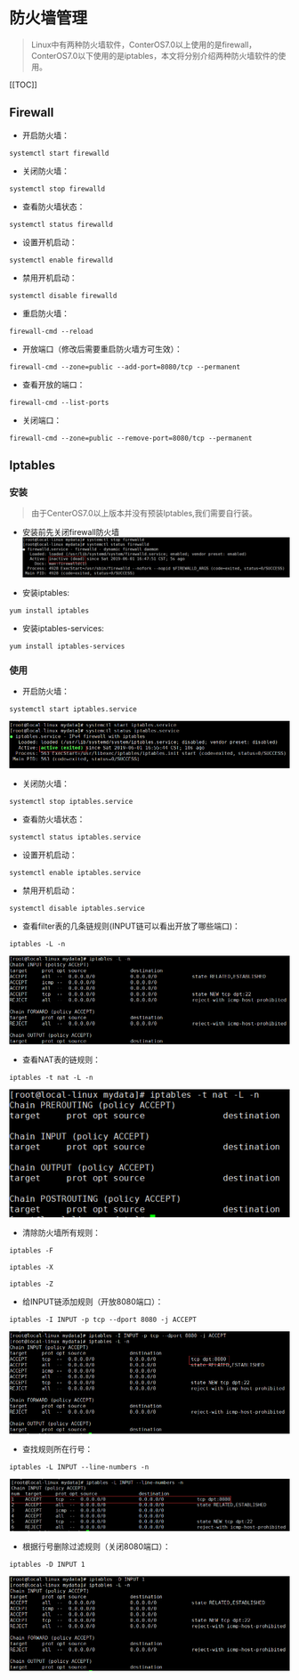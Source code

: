 # 防火墙管理
>Linux中有两种防火墙软件，ConterOS7.0以上使用的是firewall，ConterOS7.0以下使用的是iptables，本文将分别介绍两种防火墙软件的使用。

[[TOC]]

## Firewall
- 开启防火墙：
``` shell script
systemctl start firewalld
```
- 关闭防火墙：
``` shell script
systemctl stop firewalld
```
- 查看防火墙状态：
``` shell script
systemctl status firewalld
```
- 设置开机启动：
``` shell script
systemctl enable firewalld
```
- 禁用开机启动：
``` shell script
systemctl disable firewalld
```
- 重启防火墙：
``` shell script
firewall-cmd --reload
```
- 开放端口（修改后需要重启防火墙方可生效）：
``` shell script
firewall-cmd --zone=public --add-port=8080/tcp --permanent
```
- 查看开放的端口：
``` shell script
firewall-cmd --list-ports
```
- 关闭端口：
``` shell script
firewall-cmd --zone=public --remove-port=8080/tcp --permanent
```
## Iptables
### 安装
>由于CenterOS7.0以上版本并没有预装Iptables,我们需要自行装。

- 安装前先关闭firewall防火墙 
![关闭firewall防火墙](../Linux/img/firewall_001.png "关闭firewall防火墙")

- 安装iptables:
``` shell script
yum install iptables
```
- 安装iptables-services:
``` shell script
yum install iptables-services
```
### 使用
- 开启防火墙：
``` shell script
systemctl start iptables.service
```
![开启防火墙](../Linux/img/firewall_002.png "开启防火墙")
- 关闭防火墙：
``` shell script
systemctl stop iptables.service
```
- 查看防火墙状态：
``` shell script
systemctl status iptables.service
```
- 设置开机启动：
``` shell script
systemctl enable iptables.service
```
- 禁用开机启动：
``` shell script
systemctl disable iptables.service
```
- 查看filter表的几条链规则(INPUT链可以看出开放了哪些端口)：
``` shell script
iptables -L -n
```
![查看filter表](../Linux/img/firewall_003.png "查看filter表")
- 查看NAT表的链规则：
``` shell script
iptables -t nat -L -n
```
![查看NAT表的链规则](../Linux/img/firewall_004.png "查看NAT表的链规则")
- 清除防火墙所有规则：
``` shell script
iptables -F
```
``` shell script
iptables -X
```
``` shell script
iptables -Z
```
- 给INPUT链添加规则（开放8080端口）：
``` shell script
iptables -I INPUT -p tcp --dport 8080 -j ACCEPT
```
![给INPUT链添加规则](../Linux/img/firewall_005.png "给INPUT链添加规则")
- 查找规则所在行号：
``` shell script
iptables -L INPUT --line-numbers -n
```
![查找规则所在行号](../Linux/img/firewall_006.png "查找规则所在行号")
- 根据行号删除过滤规则（关闭8080端口）：
``` shell script
iptables -D INPUT 1
```
![根据行号删除过滤规则](../Linux/img/firewall_007.png "根据行号删除过滤规则")
